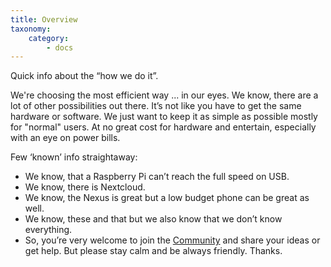 ```yaml
---
title: Overview
taxonomy:
    category:
        - docs
---
```


Quick info about the “how we do it”.

We're choosing the most efficient way ... in our eyes. We know, there are a lot of other possibilities out there. It’s not like you have to get the same hardware or software. We just want to keep it as simple as possible mostly for "normal" users. At no great cost for hardware and entertain, especially with an eye on power bills.


Few ‘known’ info straightaway:
* We know, that a Raspberry Pi can’t reach the full speed on USB.
* We know, there is Nextcloud.
* We know, the Nexus is great but a low budget phone can be great as well.
* We know, these and that but we also know that we don’t know everything.
* So, you’re very welcome to join the [Community](https://forum.pwoss.xyz/) and share your ideas or get help. But please stay calm and be always friendly. Thanks.